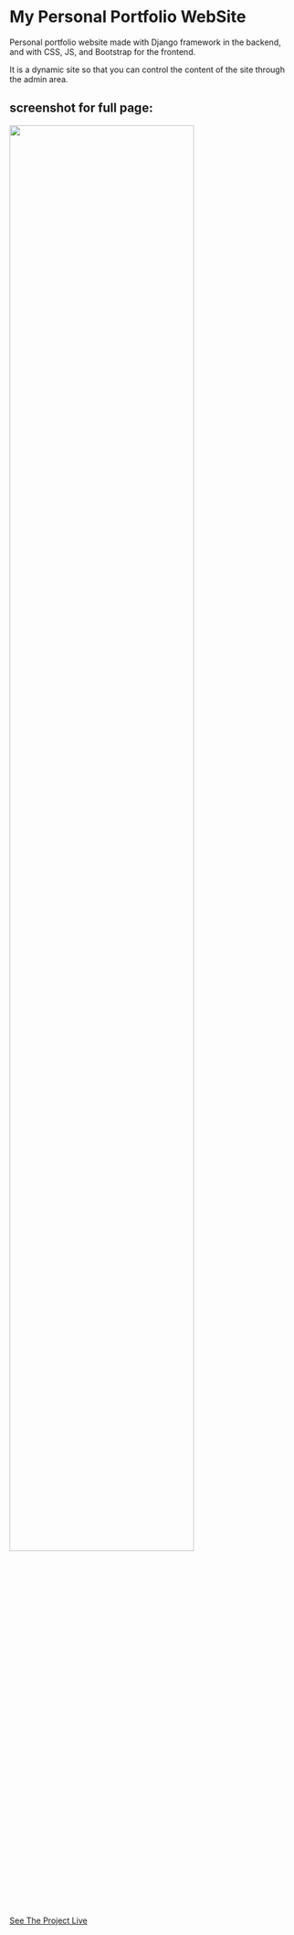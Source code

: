 # My Personal Portfolio WebSite

<p>Personal portfolio website made with Django framework in the backend, and with CSS, JS, and Bootstrap for the frontend.</p>
<p>It is a dynamic site so that you can control the content of the site through the admin area.</p>

## screenshot for full page:
<img aline="center" width="80%" src="https://i.imgur.com/nJbeT4U.png">

<a href="https://abdelaali-portfolio.herokuapp.com/">See The Project Live</a>
